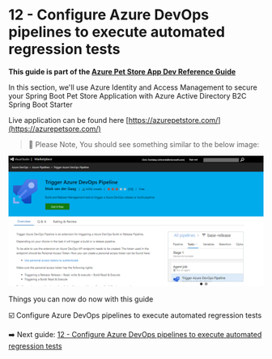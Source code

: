 # 12 - Configure Azure DevOps pipelines to execute automated regression tests

__This guide is part of the [Azure Pet Store App Dev Reference Guide](../README.md)__

In this section, we'll use Azure Identity and Access Management to secure your Spring Boot Pet Store Application with Azure Active Directory B2C Spring Boot Starter


Live application can be found here [https://azurepetstore.com/](https://azurepetsore.com/)

> 📝 Please Note, 
You should see something similar to the below image:

![](images/1.png)

Things you can now do now with this guide

☑️ Configure Azure DevOps pipelines to execute automated regression tests

➡️ Next guide: [12 - Configure Azure DevOps pipelines to execute automated regression tests](../12-configure-petstore-automation-testing/README.md)